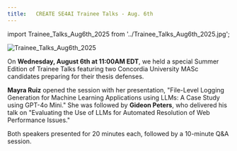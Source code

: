 ```yaml
---
title:   CREATE SE4AI Trainee Talks - Aug. 6th
---
```



import Trainee_Talks_Aug6th_2025 from '../Trainee_Talks_Aug6th_2025.jpg';

<img src={Trainee_Talks_Aug6th_2025} alt="Trainee_Talks_Aug6th_2025" />

 
On **Wednesday, August 6th at 11:00AM EDT**, we held a special Summer Edition of Trainee Talks featuring two Concordia University MASc candidates preparing for their thesis defenses.

**Mayra Ruiz** opened the session with her presentation, "File-Level Logging Generation for Machine Learning Applications using LLMs: A Case Study using GPT-4o Mini." She was followed by **Gideon Peters**, who delivered his talk on "Evaluating the Use of LLMs for Automated Resolution of Web Performance Issues."

Both speakers presented for 20 minutes each, followed by a 10-minute Q&A session.

 